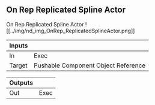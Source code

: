## On Rep Replicated Spline Actor
On Rep Replicated Spline Actor
![[../img/nd_img_OnRep_ReplicatedSplineActor.png]]

|Inputs||
|--|--|
| In | Exec |
| Target | Pushable Component Object Reference |

|Outputs||
|--|--|
| Out | Exec |
